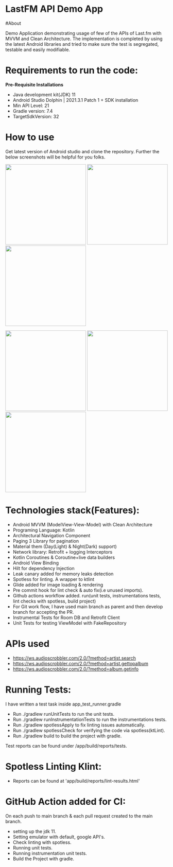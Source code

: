 # LastFM API Demo App

#About

Demo Application demonstrating usage of few of the APIs of Last.fm with MVVM and Clean Architecture. The implementation is completed by using the latest Android libraries and 
tried to make sure the test is segregated, testable and easily modifiable.


# Requirements to run the code:

**Pre-Requisite Installations**

- Java development kit(JDK) 11
- Android Studio Dolphin | 2021.3.1 Patch 1 + SDK installation
- Min API Level: 21
- Gradle version: 7.4
- TargetSdkVersion: 32


# How to use
Get latest version of Android studio and clone the repository. Further the below screenshots will be helpful for you folks.
<p float="left">
	<img src="https://github.com/chnouman/LastFM-API-Demo/blob/main/art/1.jpg" width="250px" />
	<img src="https://github.com/chnouman/LastFM-API-Demo/blob/main/art/2.jpg" width="250px" />
	<img src="https://github.com/chnouman/LastFM-API-Demo/blob/main/art/3.jpg" width="250px" />
</p>
<p float="left">
	<img src="https://github.com/chnouman/LastFM-API-Demo/blob/main/art/4.jpg" width="250px" />
	<img src="https://github.com/chnouman/LastFM-API-Demo/blob/main/art/5.jpg" width="250px" />
	<img src="https://github.com/chnouman/LastFM-API-Demo/blob/main/art/6.jpg" width="250px" />
</p>

# Technologies stack(Features):

- Android MVVM (ModelView-View-Model) with Clean Architecture
- Programing Language: Kotlin
- Architectural Navigation Component
- Paging 3 Library for pagination
- Material them (Day(Light) & Night(Dark) support)
- Network library: Retrofit + logging Interceptors
- Kotlin Coroutines & Coroutine+live data builders
- Android View Binding
- Hilt for dependency Injection
- Leak canary added for memory leaks detection
- Spotless for linting. A wrapper to ktlint
- Glide added for image loading & rendering
- Pre commit hook for lint check & auto fix(i.e unused imports).
- Github actions workflow added. run(unit tests, instrumentations tests, lint checks with spotless, build project)
- For Git work flow, I have used main branch as parent and then develop branch for accepting the PR.
- Instrumental Tests for Room DB and Retrofit Client
- Unit Tests for testing ViewModel with FakeRepository

# APIs used

- https://ws.audioscrobbler.com/2.0/?method=artist.search
- https://ws.audioscrobbler.com/2.0/?method=artist.gettopalbum
- https://ws.audioscrobbler.com/2.0/?method=album.getinfo


# Running Tests:

I have written a test task inside app_test_runner.gradle

- Run ./gradlew runUnitTests to run the unit tests.
- Run ./gradlew runInstrumentationTests to run the instrumentations tests.
- Run ./gradlew spotlessApply to fix linting issues automatically.
- Run ./gradlew spotlessCheck for verifying the code via spotless(ktLint).
- Run ./gradlew build to build the project with gradle.

Test reports can be found under /app/build/reports/tests.

# Spotless Linting Klint:

- Reports can be found at 'app/build/reports/lint-results.html'


# GitHub Action added for CI:

On each push to main branch & each pull request created to the main branch.

- setting up the jdk 11.
- Setting emulator with default, google API's.
- Check linting with spotless.
- Running unit tests.
- Running instrumentation unit tests.
- Build the Project with gradle.
 
   
